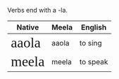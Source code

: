 Verbs end with a -la.

| Native                                                         | Meela | English  |
| -------------------------------------------------------------- | ----- | -------- |
| <span style="font-family: Meela; font-size: 32px">aaola</span> | aaola | to sing  |
| <span style="font-family: Meela; font-size: 32px">meela</span> | meela | to speak |

